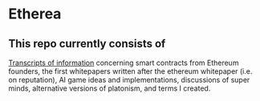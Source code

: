 Etherea
====================


This repo currently consists of
---------------------


[Transcripts of information](Vitalik_contract_info_sv_meetup_02-13-14.md) concerning smart contracts from Ethereum founders, the first whitepapers written after the ethereum whitepaper (i.e. on reputation), AI game ideas and implementations, discussions of super minds, alternative versions of platonism, and terms I created. 

  
